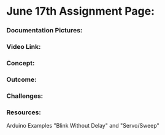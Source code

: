 # June 17th Assignment Page:

### Documentation Pictures:

### Video Link:

### Concept:

### Outcome:

### Challenges:

### Resources:
Arduino Examples "Blink Without Delay" and "Servo/Sweep"
